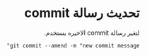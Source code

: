 <div dir="rtl">

# تحديث رسالة commit
لتغير رسالة commit الاخيره يستخدم.
```
git commit --amend -m "new commit message"
```

</div>